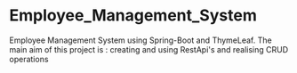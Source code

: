 # Employee_Management_System
Employee Management System using Spring-Boot and ThymeLeaf.
The main aim of this project is : creating and using RestApi's and realising CRUD operations
